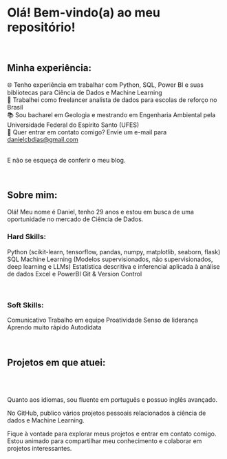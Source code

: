 # Olá! Bem-vindo(a) ao meu repositório!

<br>

## Minha experiência:

🌐 Tenho experiência em trabalhar com Python, SQL, Power BI e suas bibliotecas para Ciência de Dados e Machine Learning<br>
🎲 Trabalhei como freelancer analista de dados para escolas de reforço no Brasil <br>
📚 Sou bacharel em Geologia e mestrando em Engenharia Ambiental pela Universidade Federal do Espírito Santo (UFES) <br>
📧 Quer entrar em contato comigo? Envie um e-mail para danielcbdias@gmail.com <br>
<br>

E não se esqueça de conferir o meu blog.

<br>

## Sobre mim:

Olá! Meu nome é Daniel, tenho 29 anos e estou em busca de uma oportunidade no mercado de Ciência de Dados.<br>

### Hard Skills:

Python (scikit-learn, tensorflow, pandas, numpy, matplotlib, seaborn, flask)
SQL
Machine Learning (Modelos supervisionados, não supervisionados, deep learning e LLMs)
Estatística descritiva e inferencial aplicada à análise de dados
Excel e PowerBI
Git & Version Control
<br>

<br>

### Soft Skills:

Comunicativo
Trabalho em equipe
Proatividade
Senso de liderança
Aprendo muito rápido
Autodidata
<br>

<br>

## Projetos em que atuei:

<br>

<br>

Quanto aos idiomas, sou fluente em português e possuo inglês avançado.
 
No GitHub, publico vários projetos pessoais relacionados à ciência de dados e Machine Learning.
<br>

Fique à vontade para explorar meus projetos e entrar em contato comigo. Estou animado para compartilhar meu conhecimento e colaborar em projetos interessantes.
